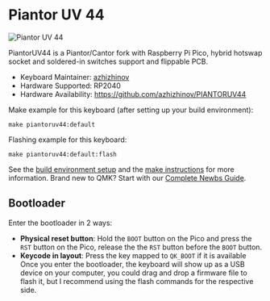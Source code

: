 # Piantor UV 44

![Piantor UV 44](https://i.ibb.co/QvJM1GR/20240806-PIANTORUV44-00.png)

PiantorUV44 is a Piantor/Cantor fork with Raspberry Pi Pico, hybrid hotswap socket and soldered-in switches support and flippable PCB.

* Keyboard Maintainer: [azhizhinov](https://github.com/azhizhinov)
* Hardware Supported: RP2040
* Hardware Availability: https://github.com/azhizhinov/PIANTORUV44

Make example for this keyboard (after setting up your build environment):

    make piantoruv44:default

Flashing example for this keyboard:

    make piantoruv44:default:flash

See the [build environment setup](https://docs.qmk.fm/#/getting_started_build_tools) and the [make instructions](https://docs.qmk.fm/#/getting_started_make_guide) for more information. Brand new to QMK? Start with our [Complete Newbs Guide](https://docs.qmk.fm/#/newbs).

## Bootloader

Enter the bootloader in 2 ways:

* **Physical reset button**: Hold the `BOOT` button on the Pico and press the `RST` button on the Pico, release the the `RST` button before the `BOOT` button.
* **Keycode in layout**: Press the key mapped to `QK_BOOT` if it is available
Once you enter the bootloader, the keyboard will show up as a USB device on your computer, you could drag and drop a firmware file to flash it, but I recommend using the flash commands for the respective side.
